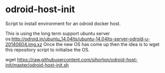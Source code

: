 odroid-host-init
================

Script to install environment for an odroid docker host.

This is using the long term support ubuntu server os:http://odroid.in/ubuntu_14.04lts/ubuntu-14.04lts-server-odroid-u-20140604.img.xz
Once the new OS has come up then the idea is to wget this repository script to initialise the OS.

wget https://raw.githubusercontent.com/sihorton/odroid-host-init/master/odroid-host-init.sh
